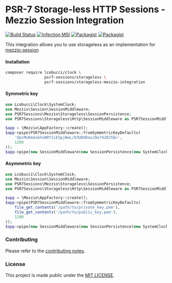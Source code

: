 # PSR-7 Storage-less HTTP Sessions - Mezzio Session Integration

[![Build Status](https://travis-ci.org/psr7-sessions/storageless-mezzio-integration.svg)](https://travis-ci.org/psr7-sessions/storageless-mezzio-integration)
[![Infection MSI](https://badge.stryker-mutator.io/github.com/psr7-sessions/storageless-mezzio-integration/master)](https://travis-ci.org/psr7-sessions/storageless-mezzio-integration)
[![Packagist](https://img.shields.io/packagist/v/psr7-sessions/storageless-mezzio-integration.svg)](https://packagist.org/packages/psr7-sessions/storageless-mezzio-integration)
[![Packagist](https://img.shields.io/packagist/vpre/psr7-sessions/storageless-mezzio-integration.svg)](https://packagist.org/packages/psr7-sessions/storageless-mezzio-integration)

This integration allows you to use storageless as an implementation for [mezzio-session][1]

#### Installation

```sh
composer require lcobucci/clock \
                 psr7-sessions/storageless \
                 psr7-sessions/storageless-mezzio-integration
```

#### Symmetric key

```php
use Lcobucci\Clock\SystemClock;
use Mezzio\Session\SessionMiddleware;
use PSR7Sessions\Mezzio\Storageless\SessionPersistence;
use PSR7Sessions\Storageless\Http\SessionMiddleware as PSR7SessionMiddleware;

$app = \Mezzio\AppFactory::create();
$app->pipe(PSR7SessionMiddleware::fromSymmetricKeyDefaults(
    'OpcMuKmoxkhzW0Y1iESpjWwL/D3UBdDauJOe742BJ5Q=',
    1200
));
$app->pipe(new SessionMiddleware(new SessionPersistence(new SystemClock())));
```

#### Asymmetric key

```php
use Lcobucci\Clock\SystemClock;
use Mezzio\Session\SessionMiddleware;
use PSR7Sessions\Mezzio\Storageless\SessionPersistence;
use PSR7Sessions\Storageless\Http\SessionMiddleware as PSR7SessionMiddleware;

$app = \Mezzio\AppFactory::create();
$app->pipe(PSR7SessionMiddleware::fromSymmetricKeyDefaults(
    file_get_contents('/path/to/private_key.pem'),
    file_get_contents('/path/to/public_key.pem'),
    1200
));
$app->pipe(new SessionMiddleware(new SessionPersistence(new SystemClock())));
```

[1]: https://github.com/mezzio/mezzio-session

### Contributing

Please refer to the [contributing notes](CONTRIBUTING.md).

### License

This project is made public under the [MIT LICENSE](LICENSE).
